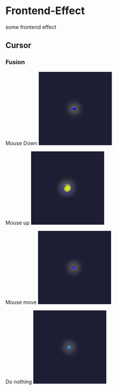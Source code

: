 # Frontend-Effect
some frontend effect
## Cursor
### Fusion
Mouse Down
![Mouse Down](https://github.com/Alcostein/Frontend-Effect/blob/main/sample/Fusion_MouseDown.gif)

Mouse up
![Mouse up](https://github.com/Alcostein/Frontend-Effect/blob/main/sample/Fusion_MouseUp.gif)

Mouse move
![Mouse move](https://github.com/Alcostein/Frontend-Effect/blob/main/sample/Fusion_MouseMove.gif)

Do nothing
![Do nothing](https://github.com/Alcostein/Frontend-Effect/blob/main/sample/Fusion_DoNothing.gif)

